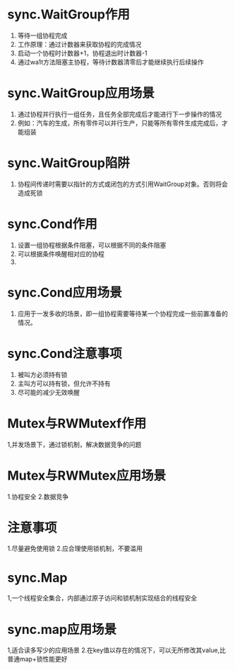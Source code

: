 # sync.WaitGroup作用

1. 等待一组协程完成
2. 工作原理：通过计数器来获取协程的完成情况
3. 启动一个协程时计数器+1，协程退出时计数器-1
4. 通过wa1t方法阻塞主协程，等待计数器清零后才能继续执行后续操作

# sync.WaitGroup应用场景

1. 通过协程并行执行一组任务，且任务全部完成后才能进行下一步操作的情况
2. 例如：汽车的生成，所有零件可以并行生产，只能等所有零件生成完成后，才能组装

# sync.WaitGroup陷阱
1. 协程间传递时需要以指针的方式或闭包的方式引用WaitGroup对象。否则将会造成死锁

# sync.Cond作用
1. 设置一组协程根据条件阻塞，可以根据不同的条件阻塞
2. 可以根据条件唤醒相对应的协程
3. 
# sync.Cond应用场景
1. 应用于一发多收的场景，即一组协程需要等待某一个协程完成一些前置准备的情况。

# sync.Cond注意事项
1. 被叫方必须持有锁
2. 主叫方可以持有锁，但允许不持有
3. 尽可能的减少无效唤醒

# Mutex与RWMutexf作用
1,并发场景下，通过锁机制，解决数据竞争的问题

# Mutex与RWMutex应用场景
1.协程安全
2.数据竞争

# 注意事项
1.尽量避免使用锁
2.应合理使用锁机制，不要滥用

# sync.Map
1,一个线程安全集合，内部通过原子访问和锁机制实现结合的线程安全

# sync.map应用场景
1,适合读多写少的应用场景
2.在key值以存在的情况下，可以无所修改其value,比普通map+锁性能更好


